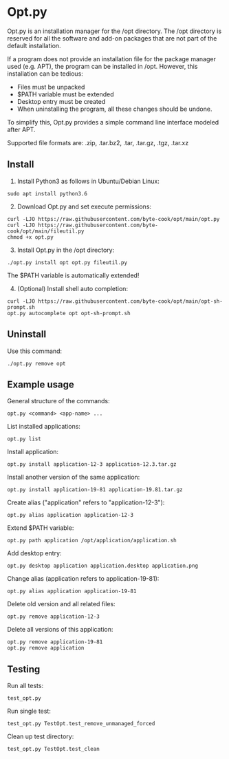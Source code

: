 # Opt.py

Opt.py is an installation manager for the /opt directory. The /opt directory is reserved for all the software and add-on packages that are not part of the default installation. 

If a program does not provide an installation file for the package manager used (e.g. APT), the program can be installed in /opt. However, this installation can be tedious: 
- Files must be unpacked
- $PATH variable must be extended
- Desktop entry must be created
- When uninstalling the program, all these changes should be undone.

To simplify this, Opt.py provides a simple command line interface modeled after APT. 

Supported file formats are: .zip, .tar.bz2, .tar, .tar.gz, .tgz, .tar.xz

## Install
1. Install Python3 as follows in Ubuntu/Debian Linux:
```
sudo apt install python3.6
```

2. Download Opt.py and set execute permissions:
```
curl -LJO https://raw.githubusercontent.com/byte-cook/opt/main/opt.py
curl -LJO https://raw.githubusercontent.com/byte-cook/opt/main/fileutil.py
chmod +x opt.py
```

3. Install Opt.py in the /opt directory:
```
./opt.py install opt opt.py fileutil.py
```
The $PATH variable is automatically extended!


4. (Optional) Install shell auto completion:
```
curl -LJO https://raw.githubusercontent.com/byte-cook/opt/main/opt-sh-prompt.sh
opt.py autocomplete opt opt-sh-prompt.sh
```

## Uninstall

Use this command:
```
./opt.py remove opt
```

## Example usage

General structure of the commands:
```
opt.py <command> <app-name> ...
```

List installed applications:
```
opt.py list
```

Install application:
```
opt.py install application-12-3 application-12.3.tar.gz
```

Install another version of the same application:
```
opt.py install application-19-81 application-19.81.tar.gz
```

Create alias ("application" refers to "application-12-3"):
```
opt.py alias application application-12-3
```

Extend $PATH variable:
```
opt.py path application /opt/application/application.sh
```

Add desktop entry:
```
opt.py desktop application application.desktop application.png
```

Change alias (application refers to application-19-81):
```
opt.py alias application application-19-81
```

Delete old version and all related files:
```
opt.py remove application-12-3
```

Delete all versions of this application:
```
opt.py remove application-19-81
opt.py remove application
```

## Testing

Run all tests:
```
test_opt.py
```

Run single test:
```
test_opt.py TestOpt.test_remove_unmanaged_forced
```

Clean up test directory:
```
test_opt.py TestOpt.test_clean
```

